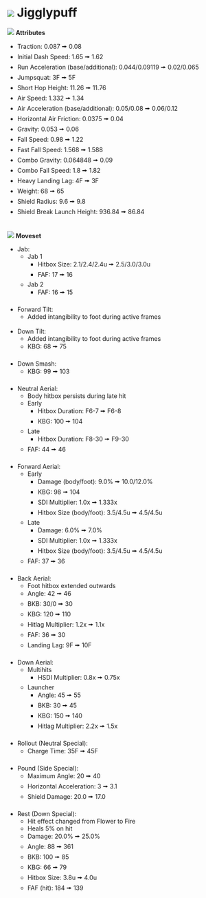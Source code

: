 # ![](../../images/Stock_Purin.png) Jigglypuff

<link rel="stylesheet" type="text/css" rel="noopener" target="_blank" href="../../style.css">

![](../../images/SmashBall.png) <b>Attributes</b>
  - Traction: 0.087 🠚 0.08
  - Initial Dash Speed: 1.65 🠚 1.62
  - Run Acceleration (base/additional): 0.044/0.09119 🠚 0.02/0.065
  - Jumpsquat: 3F 🠚 5F
  - Short Hop Height: 11.26 🠚 11.76
  - Air Speed: 1.332 🠚 1.34
  - Air Acceleration (base/additional): 0.05/0.08 🠚 0.06/0.12
  - Horizontal Air Friction: 0.0375 🠚 0.04
  - Gravity: 0.053 🠚 0.06
  - Fall Speed: 0.98 🠚 1.22
  - Fast Fall Speed: 1.568 🠚 1.588
  - Combo Gravity: 0.064848 🠚 0.09
  - Combo Fall Speed: 1.8 🠚 1.82
  - Heavy Landing Lag: 4F 🠚 3F
  - Weight: 68 🠚 65
  - Shield Radius: 9.6 🠚 9.8
  - Shield Break Launch Height: 936.84 🠚 86.84
<br><br>

![](../../images/SmashBall.png) <b>Moveset</b>
  - Jab:
    - Jab 1
      - Hitbox Size: <buff>2.1/2.4/2.4u 🠚 2.5/3.0/3.0u</buff>
      - FAF: <buff>17 🠚 16</buff>
    - Jab 2
      - FAF: <buff>16 🠚 15</buff>
<br><br>
  - Forward Tilt:
    - <buff>Added intangibility to foot during active frames</buff>
<br><br>
  - Down Tilt:
    - <buff>Added intangibility to foot during active frames</buff>
    - KBG: <buff>68 🠚 75</buff>
<br><br>
  - Down Smash:
    - KBG: <buff>99 🠚 103</buff>
<br><br>
  - Neutral Aerial:
    - <buff>Body hitbox persists during late hit</buff>
    - Early
      - Hitbox Duration: <buff>F6-7 🠚 F6-8</buff>
      - KBG: <buff>100 🠚 104</buff>
    - Late
      - Hitbox Duration: <adjust>F8-30 🠚 F9-30</adjust>
    - FAF: <nerf>44 🠚 46</nerf>
<br><br>
  - Forward Aerial:
    - Early
      - Damage (body/foot): <buff>9.0% 🠚 10.0/12.0%</buff>
      - KBG: <buff>98 🠚 104</buff>
      - SDI Multiplier: <nerf>1.0x 🠚 1.333x</nerf>
      - Hitbox Size (body/foot): <buff>3.5/4.5u 🠚 4.5/4.5u</buff>
    - Late
      - Damage: <buff>6.0% 🠚 7.0%</buff>
      - SDI Multiplier: <nerf>1.0x 🠚 1.333x</nerf>
      - Hitbox Size (body/foot): <buff>3.5/4.5u 🠚 4.5/4.5u</buff>
    - FAF: <buff>37 🠚 36</buff>
<br><br>
  - Back Aerial:
    - <buff>Foot hitbox extended outwards</buff>
    - Angle: <nerf>42 🠚 46</nerf>
    - BKB: <buff>30/0 🠚 30</buff>
    - KBG: <nerf>120 🠚 110</nerf>
    - Hitlag Multiplier: <adjust>1.2x 🠚 1.1x</adjust>
    - FAF: <buff>36 🠚 30</buff>
    - Landing Lag: <nerf>9F 🠚 10F</nerf>
<br><br>
  - Down Aerial:
    - Multihits
      - HSDI Multiplier: <buff>0.8x 🠚 0.75x</buff>
    - Launcher
      - Angle: <buff>45 🠚 55</buff>
      - BKB: <adjust>30 🠚 45</adjust>
      - KBG: <adjust>150 🠚 140</adjust>
      - Hitlag Multiplier: <adjust>2.2x 🠚 1.5x</adjust>
<br><br>
  - Rollout (Neutral Special):
    - Charge Time: <nerf>35F 🠚 45F</nerf>
<br><br>
  - Pound (Side Special):
    - Maximum Angle: <buff>20 🠚 40</buff>
    - Horizontal Acceleration: <buff>3 🠚 3.1</buff>
    - Shield Damage: <nerf>20.0 🠚 17.0</nerf>
<br><br>
  - Rest (Down Special):
    - <nerf>Hit effect changed from Flower to Fire</nerf>
    - <buff>Heals 5% on hit</buff>
    - Damage: <buff>20.0% 🠚 25.0%</buff>
    - Angle: <rework>88 🠚 361</rework>
    - BKB: <nerf>100 🠚 85</nerf>
    - KBG: <buff>66 🠚 79</buff>
    - Hitbox Size: <buff>3.8u 🠚 4.0u</buff>
    - FAF (hit): <buff>184 🠚 139</buff>

<script src="../../arrow.js">
</script>